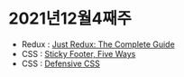 # 2021년12월4째주

- Redux : [Just Redux: The Complete Guide](https://dev.to/thesanjeevsharma/just-redux-the-complete-guide-44d5)
- CSS : [Sticky Footer, Five Ways](https://css-tricks.com/couple-takes-sticky-footer/)
- CSS : [Defensive CSS](https://ishadeed.com/article/defensive-css/)
